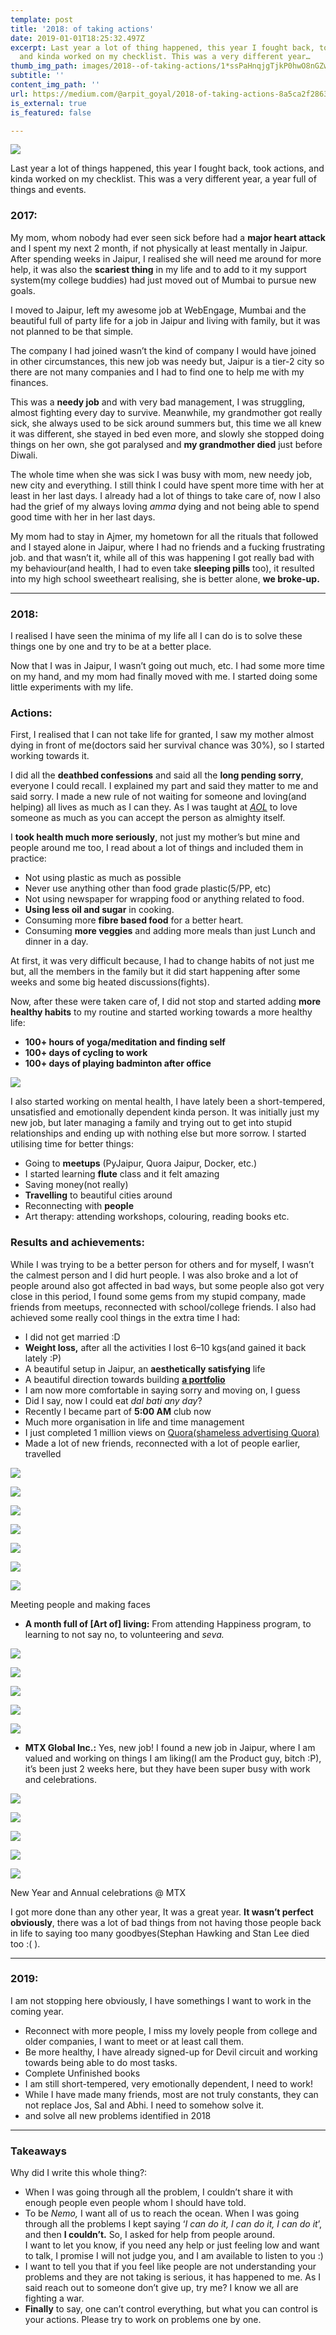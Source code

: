 ```yaml
---
template: post
title: '2018: of taking actions'
date: 2019-01-01T18:25:32.497Z
excerpt: Last year a lot of thing happened, this year I fought back, took actions,
  and kinda worked on my checklist. This was a very different year…
thumb_img_path: images/2018--of-taking-actions/1*ssPaHnqjgTjkP0hwO8nGZw.png
subtitle: ''
content_img_path: ''
url: https://medium.com/@arpit_goyal/2018-of-taking-actions-8a5ca2f28630
is_external: true
is_featured: false

---
```

![](/images/2018--of-taking-actions/1*ssPaHnqjgTjkP0hwO8nGZw.png)

Last year a lot of things happened, this year I fought back, took actions, and kinda worked on my checklist. This was a very different year, a year full of things and events.

### 2017:

My mom, whom nobody had ever seen sick before had a **major heart attack** and I spent my next 2 month, if not physically at least mentally in Jaipur. After spending weeks in Jaipur, I realised she will need me around for more help, it was also the **scariest thing** in my life and to add to it my support system(my college buddies) had just moved out of Mumbai to pursue new goals.

I moved to Jaipur, left my awesome job at WebEngage, Mumbai and the beautiful full of party life for a job in Jaipur and living with family, but it was not planned to be that simple.

The company I had joined wasn’t the kind of company I would have joined in other circumstances, this new job was needy but, Jaipur is a tier-2 city so there are not many companies and I had to find one to help me with my finances.

This was a **needy job** and with very bad management, I was struggling, almost fighting every day to survive. Meanwhile, my grandmother got really sick, she always used to be sick around summers but, this time we all knew it was different, she stayed in bed even more, and slowly she stopped doing things on her own, she got paralysed and **my grandmother died** just before Diwali.

The whole time when she was sick I was busy with mom, new needy job, new city and everything. I still think I could have spent more time with her at least in her last days. I already had a lot of things to take care of, now I also had the grief of my always loving *amma* dying and not being able to spend good time with her in her last days.

My mom had to stay in Ajmer, my hometown for all the rituals that followed and I stayed alone in Jaipur, where I had no friends and a fucking frustrating job. and that wasn’t it, while all of this was happening I got really bad with my behaviour(and health, I had to even take **sleeping pills** too), it resulted into my high school sweetheart realising, she is better alone, **we broke-up.**

* * *

### **2018:**

I realised I have seen the minima of my life all I can do is to solve these things one by one and try to be at a better place.

Now that I was in Jaipur, I wasn’t going out much, etc. I had some more time on my hand, and my mom had finally moved with me. I started doing some little experiments with my life.

### Actions:

First, I realised that I can not take life for granted, I saw my mother almost dying in front of me(doctors said her survival chance was 30%), so I started working towards it.

I did all the **deathbed confessions** and said all the **long pending sorry**, everyone I could recall. I explained my part and said they matter to me and said sorry. I made a new rule of not waiting for someone and loving(and helping) all lives as much as I can they. As I was taught at [*AOL*](https://en.wikipedia.org/wiki/Art_of_Living_Foundation) to love someone as much as you can accept the person as almighty itself.

I **took health much more seriously**, not just my mother’s but mine and people around me too, I read about a lot of things and included them in practice:

*   Not using plastic as much as possible
*   Never use anything other than food grade plastic(5/PP, etc)
*   Not using newspaper for wrapping food or anything related to food.
*   **Using less oil and sugar** in cooking.
*   Consuming more **fibre based food** for a better heart.
*   Consuming **more veggies** and adding more meals than just Lunch and dinner in a day.

At first, it was very difficult because, I had to change habits of not just me but, all the members in the family but it did start happening after some weeks and some big heated discussions(fights).

Now, after these were taken care of, I did not stop and started adding **more healthy habits** to my routine and started working towards a more healthy life:

*   **100+ hours of yoga/meditation and finding self**
*   **100+ days of cycling to work**
*   **100+ days of playing badminton after office**

![](/images/2018--of-taking-actions/1*-rAzsTSR9f8c29hHnIj4ug.jpeg)

I also started working on mental health, I have lately been a short-tempered, unsatisfied and emotionally dependent kinda person. It was initially just my new job, but later managing a family and trying out to get into stupid relationships and ending up with nothing else but more sorrow. I started utilising time for better things:

*   Going to **meetups** (PyJaipur, Quora Jaipur, Docker, etc.)
*   I started learning **flute** class and it felt amazing
*   Saving money(not really)
*   **Travelling** to beautiful cities around
*   Reconnecting with **people**
*   Art therapy: attending workshops, colouring, reading books etc.

### Results and achievements:

While I was trying to be a better person for others and for myself, I wasn’t the calmest person and I did hurt people. I was also broke and a lot of people around also got affected in bad ways, but some people also got very close in this period, I found some gems from my stupid company, made friends from meetups, reconnected with school/college friends. I also had achieved some really cool things in the extra time I had:

*   I did not get married :D
*   **Weight loss,** after all the activities I lost 6–10 kgs(and gained it back lately :P)
*   A beautiful setup in Jaipur, an **aesthetically satisfying** life
*   A beautiful direction towards building [**a portfolio**](https://arpitgoyal.com/)
*   I am now more comfortable in saying sorry and moving on, I guess
*   Did I say, now I could eat *dal bati any day*?
*   Recently I became part of **5:00 AM** club now
*   Much more organisation in life and time management
*   I just completed 1 million views on [Quora(shameless advertising Quora)](https://www.quora.com/profile/Arpit-Goyal-14)
*   Made a lot of new friends, reconnected with a lot of people earlier, travelled

![](/images/2018--of-taking-actions/1*Vkc0rTX5ln5-q-psWs1-2Q.jpeg)

![](/images/2018--of-taking-actions/1*PozcmOCFqm94_4M1wklGLw.jpeg)

![](/images/2018--of-taking-actions/1*SjXn8N7LuW86DLF5fSGGNQ.jpeg)

![](/images/2018--of-taking-actions/1*-ZkfmRd89Mav7zjQjGA7iQ.jpeg)

![](/images/2018--of-taking-actions/1*VT88ykgbG00NUuhp2PO3cw.jpeg)

![](/images/2018--of-taking-actions/1*cknrFZn62l50rz3MMHksvw.jpeg)

![](/images/2018--of-taking-actions/1*OdLmQNFon6YczonaBoQezQ.jpeg)

<figcaption>Meeting people and making&nbsp;faces</figcaption>

*   **A month full of \[Art of\] living:** From attending Happiness program, to learning to not say no, to volunteering and *seva.*

![](/images/2018--of-taking-actions/1*DRUdObl3anVEa9WE9KEVXg.jpeg)

![](/images/2018--of-taking-actions/1*W_or--MsZH7zBBia1KPpng.jpeg)

![](/images/2018--of-taking-actions/1*lsQyOn0bIv38koAQVoVwoQ.jpeg)

![](/images/2018--of-taking-actions/1*44g3UeZwpb5QQ6TK1AMdyg.jpeg)

![](/images/2018--of-taking-actions/1*mAEy6t_VGJIKUJHgf1CABg.jpeg)

*   **MTX Global Inc.:** Yes, new job! I found a new job in Jaipur, where I am valued and working on things I am liking(I am the Product guy, bitch :P), it’s been just 2 weeks here, but they have been super busy with work and celebrations.

![](/images/2018--of-taking-actions/1*AP9G2LvjuA-jR99S2dgbkg.jpeg)

![](/images/2018--of-taking-actions/1*FPksNWi3b1Izo5Ko5st68A.jpeg)

![](/images/2018--of-taking-actions/1*6t0bAqxwuhFhnoApFXO6mA.jpeg)

![](/images/2018--of-taking-actions/1*SIen9IwfuDtr5_0WLzBE3w.jpeg)

![](/images/2018--of-taking-actions/1*clO692dJYkU2Fexla4-sQw.jpeg)

<figcaption>New Year and Annual celebrations @&nbsp;MTX</figcaption>

I got more done than any other year, It was a great year. **It wasn’t perfect obviously**, there was a lot of bad things from not having those people back in life to saying too many goodbyes(Stephan Hawking and Stan Lee died too :( ).

* * *

### 2019:

I am not stopping here obviously, I have somethings I want to work in the coming year.

*   Reconnect with more people, I miss my lovely people from college and older companies, I want to meet or at least call them.
*   Be more healthy, I have already signed-up for Devil circuit and working towards being able to do most tasks.
*   Complete Unfinished books
*   I am still short-tempered, very emotionally dependent, I need to work!
*   While I have made many friends, most are not truly constants, they can not replace Jos, Sal and Abhi. I need to somehow solve it.
*   and solve all new problems identified in 2018

* * *

### Takeaways

Why did I write this whole thing?:

*   When I was going through all the problem, I couldn’t share it with enough people even people whom I should have told.
*   To be *Nemo,* I want all of us to reach the ocean. When I was going through all the problems I kept saying ‘*I can do it, I can do it, I can do it*’, and then **I couldn’t.** So, I asked for help from people around.  
    I want to let you know, if you need any help or just feeling low and want to talk, I promise I will not judge you, and I am available to listen to you :)
*   I want to tell you that if you feel like people are not understanding your problems and they are not taking is serious, it has happened to me. As I said reach out to someone don’t give up, try me? I know we all are fighting a war.
*   **Finally** to say, one can’t control everything, but what you can control is your actions. Please try to work on problems one by one.